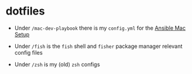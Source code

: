 # dotfiles

- Under `/mac-dev-playbook` there is my `config.yml` for the [Ansible Mac Setup](https://github.com/geerlingguy/mac-dev-playbook)

- Under `/fish` is the `fish` shell and `fisher` package manager relevant config files

- Under `/zsh` is my (old) `zsh` configs
